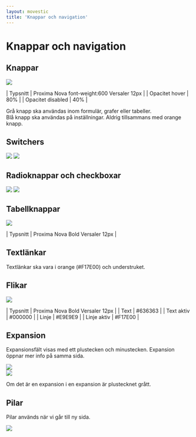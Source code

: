 ```yaml
---
layout: movestic
title: 'Knappar och navigation'
---
```


# Knappar och navigation

## Knappar  
![]({{site.baseurl}}/img/buttonsall.png)  

| Typsnitt | Proxima Nova font-weight:600 Versaler 12px |
| Opacitet hover | 80% |
| Opacitet disabled | 40% |

Grå knapp ska användas inom formulär, grafer eller tabeller.  
Blå knapp ska användas på inställningar. Aldrig tillsammans med orange knapp.  
  
## Switchers

![]({{site.baseurl}}/img/spinner.png) 
![]({{site.baseurl}}/img/toggle.png) 
  
## Radioknappar och checkboxar

![]({{site.baseurl}}/img/radio.png) 
![]({{site.baseurl}}/img/checkbox.png)  

## Tabellknappar
  
![]({{site.baseurl}}/img/tabellknapp.png)

| Typsnitt | Proxima Nova Bold Versaler 12px |

## Textlänkar

Textlänkar ska vara i orange (#F17E00) och understruket.

## Flikar

![]({{site.baseurl}}/img/tabstrip.png)  

| Typsnitt | Proxima Nova Bold Versaler 12px |
| Text | #636363 |
| Text aktiv | #000000 |
| Linje | #E9E9E9 |
| Linje aktiv | #F17E00 |


## Expansion  

Expansionsfält visas med ett plustecken och minustecken. Expansion öppnar mer info på samma sida.

![]({{site.baseurl}}/img/expansion.png)  
![]({{site.baseurl}}/img/multiexpansion.png)  
  
Om det är en expansion i en expansion är plustecknet grått.

## Pilar  

Pilar används när vi går till ny sida.

![]({{site.baseurl}}/img/pilar.png)  
